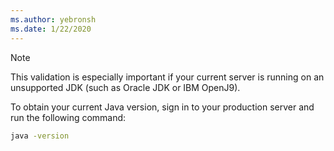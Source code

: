 ```yaml
---
ms.author: yebronsh
ms.date: 1/22/2020
---
```


<!-- Included in technology-specific include files such as note-obtain-your-current-java-version-app-service.md. -->

> [!NOTE]
> This validation is especially important if your current server is running on an unsupported JDK (such as Oracle JDK or IBM OpenJ9).

To obtain your current Java version, sign in to your production server and run the following command:

```bash
java -version
```
